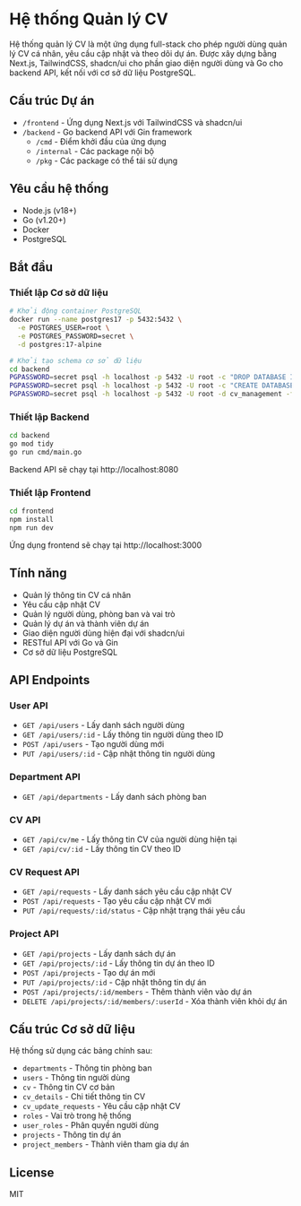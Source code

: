 # Hệ thống Quản lý CV

Hệ thống quản lý CV là một ứng dụng full-stack cho phép người dùng quản lý CV cá nhân, yêu cầu cập nhật và theo dõi dự án. Được xây dựng bằng Next.js, TailwindCSS, shadcn/ui cho phần giao diện người dùng và Go cho backend API, kết nối với cơ sở dữ liệu PostgreSQL.

## Cấu trúc Dự án

- `/frontend` - Ứng dụng Next.js với TailwindCSS và shadcn/ui
- `/backend` - Go backend API với Gin framework
  - `/cmd` - Điểm khởi đầu của ứng dụng
  - `/internal` - Các package nội bộ
  - `/pkg` - Các package có thể tái sử dụng

## Yêu cầu hệ thống

- Node.js (v18+)
- Go (v1.20+)
- Docker
- PostgreSQL

## Bắt đầu

### Thiết lập Cơ sở dữ liệu

```bash
# Khởi động container PostgreSQL
docker run --name postgres17 -p 5432:5432 \
  -e POSTGRES_USER=root \
  -e POSTGRES_PASSWORD=secret \
  -d postgres:17-alpine

# Khởi tạo schema cơ sở dữ liệu
cd backend
PGPASSWORD=secret psql -h localhost -p 5432 -U root -c "DROP DATABASE IF EXISTS cv_management;"
PGPASSWORD=secret psql -h localhost -p 5432 -U root -c "CREATE DATABASE cv_management;"
PGPASSWORD=secret psql -h localhost -p 5432 -U root -d cv_management -f ./internal/database/init_schema.sql
```

### Thiết lập Backend

```bash
cd backend
go mod tidy
go run cmd/main.go
```

Backend API sẽ chạy tại http://localhost:8080

### Thiết lập Frontend

```bash
cd frontend
npm install
npm run dev
```

Ứng dụng frontend sẽ chạy tại http://localhost:3000

## Tính năng

- Quản lý thông tin CV cá nhân
- Yêu cầu cập nhật CV
- Quản lý người dùng, phòng ban và vai trò
- Quản lý dự án và thành viên dự án
- Giao diện người dùng hiện đại với shadcn/ui
- RESTful API với Go và Gin
- Cơ sở dữ liệu PostgreSQL

## API Endpoints

### User API
- `GET /api/users` - Lấy danh sách người dùng
- `GET /api/users/:id` - Lấy thông tin người dùng theo ID
- `POST /api/users` - Tạo người dùng mới
- `PUT /api/users/:id` - Cập nhật thông tin người dùng

### Department API
- `GET /api/departments` - Lấy danh sách phòng ban

### CV API
- `GET /api/cv/me` - Lấy thông tin CV của người dùng hiện tại
- `GET /api/cv/:id` - Lấy thông tin CV theo ID

### CV Request API
- `GET /api/requests` - Lấy danh sách yêu cầu cập nhật CV
- `POST /api/requests` - Tạo yêu cầu cập nhật CV mới
- `PUT /api/requests/:id/status` - Cập nhật trạng thái yêu cầu

### Project API
- `GET /api/projects` - Lấy danh sách dự án
- `GET /api/projects/:id` - Lấy thông tin dự án theo ID
- `POST /api/projects` - Tạo dự án mới
- `PUT /api/projects/:id` - Cập nhật thông tin dự án
- `POST /api/projects/:id/members` - Thêm thành viên vào dự án
- `DELETE /api/projects/:id/members/:userId` - Xóa thành viên khỏi dự án

## Cấu trúc Cơ sở dữ liệu

Hệ thống sử dụng các bảng chính sau:
- `departments` - Thông tin phòng ban
- `users` - Thông tin người dùng
- `cv` - Thông tin CV cơ bản
- `cv_details` - Chi tiết thông tin CV
- `cv_update_requests` - Yêu cầu cập nhật CV
- `roles` - Vai trò trong hệ thống
- `user_roles` - Phân quyền người dùng
- `projects` - Thông tin dự án
- `project_members` - Thành viên tham gia dự án

## License

MIT 